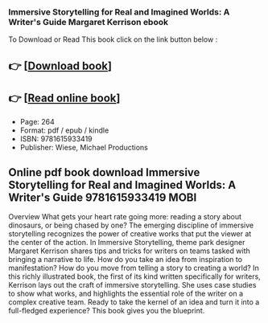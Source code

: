 ### Immersive Storytelling for Real and Imagined Worlds: A Writer's Guide Margaret Kerrison ebook

To Download or Read This book click on the link button below :

## 👉  [**[Download book](http://get-pdfs.com/download.php?group=book&from=github.com&id=642967&lnk=1079 "Download book")**]

## 👉  [**[Read online book](http://get-pdfs.com/download.php?group=book&from=github.com&id=642967&lnk=1079 "Read online book")**]


* Page: 264
* Format: pdf / epub / kindle
* ISBN: 9781615933419
* Publisher: Wiese, Michael Productions



## Online pdf book download Immersive Storytelling for Real and Imagined Worlds: A Writer's Guide 9781615933419 MOBI


Overview
What gets your heart rate going more: reading a story about dinosaurs, or being chased by one? The emerging discipline of immersive storytelling recognizes the power of creative works that put the viewer at the center of the action. In Immersive Storytelling, theme park designer Margaret Kerrison shares tips and tricks for writers on teams tasked with bringing a narrative to life. How do you take an idea from inspiration to manifestation? How do you move from telling a story to creating a world? In this richly illustrated book, the first of its kind written specifically for writers, Kerrison lays out the craft of immersive storytelling. She uses case studies to show what works, and highlights the essential role of the writer on a complex creative team. Ready to take the kernel of an idea and turn it into a full-fledged experience? This book gives you the blueprint.



